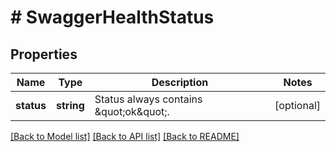 # # SwaggerHealthStatus

## Properties

Name | Type | Description | Notes
------------ | ------------- | ------------- | -------------
**status** | **string** | Status always contains \&quot;ok\&quot;. | [optional]

[[Back to Model list]](../../README.md#models) [[Back to API list]](../../README.md#endpoints) [[Back to README]](../../README.md)
